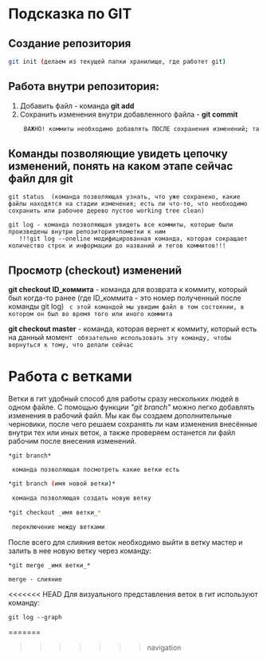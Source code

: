 # Подсказка по GIT
## Создание репозитория 
```sh
git init (делаем из текущей папки хранилище, где работет git)
```

## Работа внутри репозитория: 
1. Добавить файл - команда **git add**
2. Сохранить изменения внутри добавленного файла - **git commit** 
     ```sh
      ВАЖНО! коммиты необходимо добавлять ПОСЛЕ сохранения изменений; также к коммитам важно делать пометки, которые в командной строке будут выглядетьЮ как сообщение (git commit -m "сообщение/отметка, что изменилось") 
     ```

## Команды позволяющие увидеть цепочку изменений, понять на каком этапе сейчас файл для git

```
git status  (команда позволяющая узнать, что уже сохранено, какие файлы находятся на стадии изменения; есть ли что-то, что необходимо сохранить или рабочее дерево пустое working tree clean)
```

```
git log - команда позволяющая увидеть все коммиты, которые были произведены внутри репозитория+пометки к ним
   !!!git log --oneline модифицированная команда, которая сокращает количество строк и информации до названий и тегов коммитов!!!
```

## Просмотр (checkout) изменений 

**git checkout ID_коммита** - команда для возврата к коммиту, который был когда-то ранее (где ID_коммита - это номер полученный после команды git log)
``` с этой командой мы увидим файл в том состоянии, в котором он был во время того или иного коммита```

**git checkout master** - команда, которая вернет к коммиту, который есть на данный момент 
``` обязательно использовать эту команду, чтобы вернуться к тому, что делали сейчас``` 

# Работа с ветками 
Ветки в гит удобный способ для работы сразу нескольких людей в одном файле. С помощью функции *"git branch"* можно легко добавлять изменения в рабочий файл. Мы как бы создаем дополнительные черновики, после чего решаем сохранять ли нам изменения внесённые внутри тех или иных веток, а также проверяем останется ли файл рабочим после внесения изменений. 
```
*git branch* 

 команда позволяющая посмотреть какие ветки есть
```

```sh
*git branch (имя новой ветки)*

 команда позволяющая создать новую ветку
```

```sh
*git checkout _имя ветки_*

 переключение между ветками
```


После всего для слияния веток необходимо выйти в ветку мастер и залить в нее новую ветку через команду: 

```
*git merge _имя ветки_*

merge - слияние
```

<<<<<<< HEAD
Для визуального представления веток в гит используют команду: 
````
git log --graph

````

=======
>>>>>>> navigation
